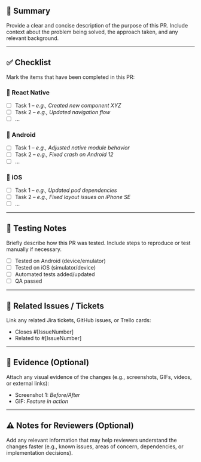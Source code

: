 ## 📝 Summary

Provide a clear and concise description of the purpose of this PR.
Include context about the problem being solved, the approach taken, and any relevant background.

---

## ✅ Checklist

Mark the items that have been completed in this PR:

### 📱 React Native

- [ ] Task 1 – _e.g., Created new component XYZ_
- [ ] Task 2 – _e.g., Updated navigation flow_
- [ ] ...

### 🤖 Android

- [ ] Task 1 – _e.g., Adjusted native module behavior_
- [ ] Task 2 – _e.g., Fixed crash on Android 12_
- [ ] ...

### 🍎 iOS

- [ ] Task 1 – _e.g., Updated pod dependencies_
- [ ] Task 2 – _e.g., Fixed layout issues on iPhone SE_
- [ ] ...

---

## 🧪 Testing Notes

Briefly describe how this PR was tested.
Include steps to reproduce or test manually if necessary.

- [ ] Tested on Android (device/emulator)
- [ ] Tested on iOS (simulator/device)
- [ ] Automated tests added/updated
- [ ] QA passed

---

## 🔗 Related Issues / Tickets

Link any related Jira tickets, GitHub issues, or Trello cards:

- Closes #[IssueNumber]
- Related to #[IssueNumber]

---

## 📸 Evidence (Optional)

Attach any visual evidence of the changes (e.g., screenshots, GIFs, videos, or external links):

- Screenshot 1: _Before/After_
- GIF: _Feature in action_

---

## ⚠️ Notes for Reviewers (Optional)

Add any relevant information that may help reviewers understand the changes faster (e.g., known issues, areas of concern, dependencies, or implementation decisions).
